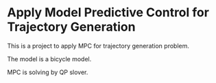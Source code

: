 # Apply Model Predictive Control for Trajectory Generation
This is a project to apply MPC for trajectory generation problem.

The model is a bicycle model.

MPC is solving by QP slover.
